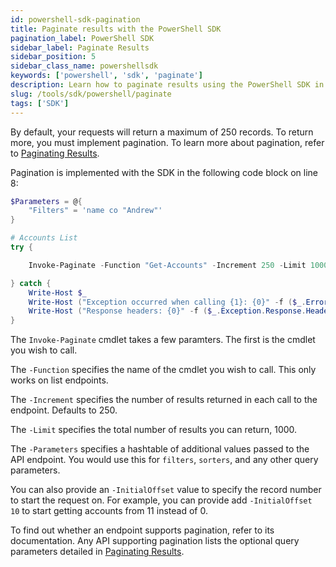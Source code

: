 ```yaml
---
id: powershell-sdk-pagination
title: Paginate results with the PowerShell SDK
pagination_label: PowerShell SDK
sidebar_label: Paginate Results
sidebar_position: 5
sidebar_class_name: powershellsdk
keywords: ['powershell', 'sdk', 'paginate']
description: Learn how to paginate results using the PowerShell SDK in this guide.
slug: /tools/sdk/powershell/paginate
tags: ['SDK']
---
```


By default, your requests will return a maximum of 250 records. To return more, you must implement pagination. To learn more about pagination, refer to [Paginating Results](/api/standard-collection-parameters/#paginating-results).

Pagination is implemented with the SDK in the following code block on line 8:

```powershell showLineNumbers
$Parameters = @{
    "Filters" = 'name co "Andrew"'
}

# Accounts List
try {

    Invoke-Paginate -Function "Get-Accounts" -Increment 250 -Limit 1000 -InitialOffset 0 -Parameters $Parameters

} catch {
    Write-Host $_
    Write-Host ("Exception occurred when calling {1}: {0}" -f ($_.ErrorDetails | ConvertFrom-Json), "Get-Accounts")
    Write-Host ("Response headers: {0}" -f ($_.Exception.Response.Headers | ConvertTo-Json))
}
```

The `Invoke-Paginate` cmdlet takes a few paramters. The first is the cmdlet you wish to call.

The `-Function` specifies the name of the cmdlet you wish to call. This only works on list endpoints.

The `-Increment` specifies the number of results returned in each call to the endpoint. Defaults to 250.

The `-Limit` specifies the total number of results you can return, 1000.

The `-Parameters` specifies a hashtable of additional values passed to the API endpoint. You would use this for `filters`, `sorters`, and any other query parameters.

You can also provide an `-InitialOffset` value to specify the record number to start the request on. For example, you can provide add `-InitialOffset 10` to start getting accounts from 11 instead of 0.

To find out whether an endpoint supports pagination, refer to its documentation. Any API supporting pagination lists the optional query parameters detailed in [Paginating Results](/api/standard-collection-parameters/#paginating-results).
